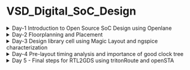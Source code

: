 # VSD_Digital_SoC_Design
<details>

<summary>Day-1 Introduction to Open Source SoC Design using Openlane</summary> 

## 1.1 What is a SoC?
SoC refers to the term System on a Chip. It is a single chip which integrates a whole electronic or a system into it. A SoC may contain digital, analog, mixed-signal devices on the same chip. In a traditional computer system architecture, each system component such as CPU, controller chips, a GPU, and RAM etc., used to be separately installed on the board, but thanks to technological advancements in the semiconductor industry has enabled more and more elements to be integrated in a single silicon chip.
 A current-day system on a chip (SoC) consists of several different components of a system such as the CPU (a microprocessor or microcontroller), memory, input/output (I/O) interface and wireless blocks, on a single silicon substrate. Most SoCs also use various pre-designed hardware block, called as IP Cores, to improve design time to market.

Since it has all the system components on one single chip, SoCs offer the advantages of reduced size, overall system cost, lower power consumption and Increased performance. SoCs are becoming increasingly popular with the growth of mobile computing and IoT (Internet of Things) devices.

## 1.2 SoC Design Flow:
SoC development process can be broken into multiple stages as illustrated in the following figure:
 
![image](https://github.com/Subhasis-Sahu/VSD_Digital_SoC_Design/assets/165357439/3e38bb6a-1ae0-4b1c-868b-fe37b18a04cd)

## 1.3 What is Openlane?

OpenLane is a powerful and versatile infrastructure library that enables the construction of digital ASIC physical implementation flows based on open-source and commercial EDA tools. It includes a reference flow (Classic) that is constructed entirely using open-source EDA tools –abstracting their behavior and allowing the user to configure them using a single file. OpenLane also supports extending or modifying flows using Python scripts and utilities. Here are some of the key benefits of using OpenLane:

Flexibility and extensibility: OpenLane is designed to be flexible and extensible, allowing designers to customize the flow to meet their specific needs by developing Python scripts (plugins) and utilities or by modifying the existing configuration file.

Open source: OpenLane is an open-source project that is freely available to use and modify, which makes it a good choice for designers looking for a transparent, cost-effective solution.

Community support: OpenLane capitalizes on OpenLane’s existing community of users and contributors, which means that a wealth of resources is available to help designers get started and troubleshoot any problems they encounter.

![image](https://github.com/Subhasis-Sahu/VSD_Digital_SoC_Design/assets/165357439/c08411b9-fa78-4f21-b14f-6c9b67df6a4e) (Openlane flow)

[Link to Openlane Documentation](https://openlane2.readthedocs.io/en/latest/getting_started/newcomers/index.html#newcomers)

## 1.4 Lab 1: Run  synthesis on "picorv32a" design using Openlane flow,generate outputs and analyse the results,by determining flop ratio.

   Step 1 : Change directory to /home/vsduser/Desktop/work/tools/openlane_working_dir/openlane
    ![changing to openlane directory](https://github.com/Subhasis-Sahu/VSD_Digital_SoC_Design/assets/165357439/7b87a8ce-0738-4990-91e2-051831b92c3b)

   Step 2 : set alias docker='docker run -it -v $(pwd):/openLANE_flow -v $PDK_ROOT:$PDK_ROOT -e PDK_ROOT=$PDK_ROOT -u
   
   Step 3 : Invoke Openlane using 'docker' command
   
   Step 4 : Run Openlane flow in interactive mode using following command: ./flow.tcl -interactive
    ![image](https://github.com/Subhasis-Sahu/VSD_Digital_SoC_Design/assets/165357439/6e88e7e3-3ea5-497d-a53f-9303ac153d1f)

   Step 5 :Input required package for openlane flow, prep the design and then run synthesis
   
   package require openlane 0.9 #inputs required package for openlane flow
   
   prep -design picorv32a #prepares the picorv32a design for openlane flow
   
   run_synthesis #run synthesis for the prepared design
            
   ![image](https://github.com/Subhasis-Sahu/VSD_Digital_SoC_Design/assets/165357439/b4429451-7253-438d-9f26-49aee4aa8177)
   ![image](https://github.com/Subhasis-Sahu/VSD_Digital_SoC_Design/assets/165357439/4bf08195-3108-487b-825c-fe45aab62ded)
            
   Step 6 : Characterizing synthesis results:
   ![synthesis no  of cells_rpt](https://github.com/Subhasis-Sahu/VSD_Digital_SoC_Design/assets/165357439/cad080a3-6921-4b04-bb88-c442fe4272dc)
   ![synthesis no  of DFF_rpt](https://github.com/Subhasis-Sahu/VSD_Digital_SoC_Design/assets/165357439/155231b0-bb92-4b95-8f6c-11ff93c398cd)

   Flop Ratio =  (Total no.of DFF’s)/(Total no.of Standard Cells)=1613/14876=0.10843

</details>

<details>

<summary>Day-2 Floorplanning and Placement</summary> 
   

   ## 2.1 Lab 2: Run floorplanning & placement for the synthesized design,generate outputs and review the results:
   
   Step 1 : After synthesis of 'picorv32a' design is completed, edit "/home/vsduser/Desktop/work/tools/openlane_working_dir/openlane/designs/picorv32a/sky130A_sky130_fd_sc_hd_config.tcl" and add your desired 
   floorplan options regarding values of core utilization,aspect ratio,IO metal layer used,core to die offset margin etc.,which would override the default values present in 
   "/home/vsduser/Desktop/work/tools/openlane_working_dir/openlane/configuration/floorplan.tcl".
   The description of different variables used in the flow at different stages is present "/home/vsduser/Desktop/work/tools/openlane_working_dir/openlane/configuration/README.md" file

   README.md file describing variables used in flow:
   ![image](https://github.com/Subhasis-Sahu/VSD_Digital_SoC_Design/assets/165357439/ca117d0d-cb6e-4f8f-9b62-b657216e4fc3)

   floorplan.tcl file containing default floorplan values:
   ![image](https://github.com/Subhasis-Sahu/VSD_Digital_SoC_Design/assets/165357439/8825bc4b-b492-4a85-a0ed-57b059af4cc9)

   floorplan values used for current design:
   ![image](https://github.com/Subhasis-Sahu/VSD_Digital_SoC_Design/assets/165357439/6905d727-f7d8-4732-baab-36ac4d008280)

   Step 2 : After floorplan values are set and synthesis is completed, enter
   
   run_floorplan # runs floorplan for current synthesized design,with floorplan values set in config.tcl file for the current design
   
   floorplan run completed:
   ![image](https://github.com/Subhasis-Sahu/VSD_Digital_SoC_Design/assets/165357439/c5c40843-d5d5-4234-87b5-dc89691f4399)

   Step 3 : Calculating Die Area from floorplan.def :

   floorplan.def screenshot:
   
   ![image](https://github.com/Subhasis-Sahu/VSD_Digital_SoC_Design/assets/165357439/94c452db-e4f0-4c11-8334-36fba1a3e004)

   According to values present in floorplan.def :
   
   * 1 µm = 1000 unit distance
   * Die width in unit distance = 507215 - 0 = 507215
   * Die height in unit distance = 517935 - 0 = 517935
   * Die width in µm = 507125/1000=507.125 µm 
   * Die height in µm = 517935/1000=517.935 µm 
   * Die Area in µm^2 = (507.125 * 517.935) µm^2 = 262657.786 µm^2

   Step 4: Loading generated floorplan.def in magic tool and exploring it:

   cd /home/vsduser/Desktop/work/tools/openlane_working_dir/openlane/designs/picorv32a/runs/06-04_14-54/results/floorplan # Change directory to folder containing floorplan.def file

   magic -T /home/vsduser/Desktop/work/tools/openlane_working_dir/pdks/sky130A/libs.tech/magic/sky130A.tech lef read ../../tmp/merged.lef def read picorv32a.floorplan.def & # load floorplan.def in magic tool

   floorplan.def screenshot in magic tool:
   
   ![image](https://github.com/Subhasis-Sahu/VSD_Digital_SoC_Design/assets/165357439/c1497daa-2d23-44de-b9a8-7e4961c239dc)

   Equidistant placement of ports:
   
   ![image](https://github.com/Subhasis-Sahu/VSD_Digital_SoC_Design/assets/165357439/c6b3b4eb-93d3-418d-a0c0-9946a59d55cd)

   Port layer as we have set in config.tcl:
   
   ![image](https://github.com/Subhasis-Sahu/VSD_Digital_SoC_Design/assets/165357439/a5e83472-d850-4d3d-bce5-f8f2b0ee0d77)
   
   ![vertical io layer information](https://github.com/Subhasis-Sahu/VSD_Digital_SoC_Design/assets/165357439/5978114a-8dfe-4056-bb3a-1a4290822df7)

   Decap cell locations at end of rows (as they are set as endcap in config.tcl):
   
   ![image](https://github.com/Subhasis-Sahu/VSD_Digital_SoC_Design/assets/165357439/0e127d81-70a7-486c-a69c-e966566285b5)

   Tap cells location (diagonally equidistant):
   
   ![image](https://github.com/Subhasis-Sahu/VSD_Digital_SoC_Design/assets/165357439/264a03fa-0606-45fc-99e6-6403cb0adfba)

   Unplaced standard cells present at origin:
   
   ![image](https://github.com/Subhasis-Sahu/VSD_Digital_SoC_Design/assets/165357439/61cdd5de-ff8e-4610-9363-7ea10257e266)

   Step 5:Run congestion aware placement,generate outputs and review results:

   run_placement #run congestion-aware placement
   
   ![image](https://github.com/Subhasis-Sahu/VSD_Digital_SoC_Design/assets/165357439/fc08331c-587a-4062-aa73-51ca7235ffc5)

   Step 6: Loading generated placement.def in magic tool and exploring it:

   cd /home/vsduser/Desktop/work/tools/openlane_working_dir/openlane/designs/picorv32a/runs/06-04_16-22/results/placement  # Change directory to folder containing placement.def file

   magic -T /home/vsduser/Desktop/work/tools/openlane_working_dir/pdks/sky130A/libs.tech/magic/sky130A.tech lef read ../../tmp/merged.lef def read picorv32a.placement.def & # load floorplan.def in magic tool

   placement.def screenshot in magic tool:
   ![image](https://github.com/Subhasis-Sahu/VSD_Digital_SoC_Design/assets/165357439/eaf1ab52-f85a-40bb-8e0a-434c194c4bfd)

   Legally Placed standard cells:
   ![image](https://github.com/Subhasis-Sahu/VSD_Digital_SoC_Design/assets/165357439/b5e9317a-2781-4af4-b8e4-b51894f7a0f3)

</details>

<details>

<summary>Day-3 Design library cell using Magic Layout and ngspice characterization</summary> 


## 3.1 Lab 3: Design library cell using Magic Layout and perform ngspice characterization:

Step 1 : Clone custom inverter standard cell design from github repository :

cd /home/vsduser/Desktop/work/tools/openlane_working_dir/openlane # Change directory to openlane directory.

git clone https://github.com/nickson-jose/vsdstdcelldesign # Clone the repository with custom inverter design.

cd vsdstdcelldesign # Change into repository directory.

cp /home/vsduser/Desktop/work/tools/openlane_working_dir/pdks/sky130A/libs.tech/magic/sky130A.tech . # Copy magic tech file to the repo directory for easy access.

magic -T sky130A.tech sky130_inv.mag & # Command to open custom inverter layout in magic.

![image](https://github.com/Subhasis-Sahu/VSD_Digital_SoC_Design/assets/165357439/5aec9a95-a5b2-4ea0-96b2-6079f27d3e58)

Step 2 : View custom inverter layout in magic tool:

![image](https://github.com/Subhasis-Sahu/VSD_Digital_SoC_Design/assets/165357439/b4af8a3d-56af-4022-b254-2e2b47f8ff06)

custom inverter nmos:

![image](https://github.com/Subhasis-Sahu/VSD_Digital_SoC_Design/assets/165357439/0c5406ac-12fb-45b8-8da7-cc15f17ecfc0)

custom inverter pmos:

![image](https://github.com/Subhasis-Sahu/VSD_Digital_SoC_Design/assets/165357439/ce8cbf08-e529-4d43-b726-af674c36350c)

DRC after polysilicon layer deletion:

![image](https://github.com/Subhasis-Sahu/VSD_Digital_SoC_Design/assets/165357439/c3dcee1d-6c27-4d7f-af7e-55e18e8ef4c7)

Step 3 : SPICE extraction of inverter in magic:

* extract all # Extraction command to Extract sky130_inv into sky130_inv.ext in present working directory

* ext2spice cthresh 0 rthresh 0 # enable the parasitic extraction before converting ext to spice 

* ext2spice # convert .ext file to .spice file

tkcon window after running above commands:
![image](https://github.com/Subhasis-Sahu/VSD_Digital_SoC_Design/assets/165357439/fb970d77-130a-40cb-beec-13410616cce8)

Extracted SPICE file:
![image](https://github.com/Subhasis-Sahu/VSD_Digital_SoC_Design/assets/165357439/54687e28-5ed4-40ca-bf04-403d8dc91d9f)

Extracted SPICE file edited for transient analysis:
![image](https://github.com/Subhasis-Sahu/VSD_Digital_SoC_Design/assets/165357439/9bbb1646-c168-4958-9610-205cd273cdc5)

Step 4 : ngspice simulation of edited extracted spice netlist file,performing transient analysis,and calculation rise,fall transition and cell delays:

* ngspice sky130_inv.spice # Command to load spice file for simulation to ngspice

* plot y vs time a #plot output and input vs time characteristics

ngspice run screenshot:
![image](https://github.com/Subhasis-Sahu/VSD_Digital_SoC_Design/assets/165357439/a02d6111-6fb8-4bfe-bf54-33bdb47c8c64)

screenshot of generated plot:
![image](https://github.com/Subhasis-Sahu/VSD_Digital_SoC_Design/assets/165357439/a8e1f9f4-d381-423f-9840-c41ab4d0020c)

* Rise Transition time = Time taken for signal to rise to 80% of final value – Time taken for signal to rise to 20% of final value
* Fall Transition time = Time taken for signal to fall to 20% of final value – Time taken for signal to fall to 80% of final value
* Rise cell Delay = Time taken for output to rise to 50% - Time taken for input to fall to 50%
* Fall cell Delay = Time taken for output to fall to 50% - Time taken for input to rise to 50%

* 20% of 3.3V=0.66V 80% of 3.3V=2.64V 50% of output=1.65V

20% output rise screenshot:

![image](https://github.com/Subhasis-Sahu/VSD_Digital_SoC_Design/assets/165357439/aabd4161-266c-4c2b-b455-e67e971501b2)

80% output rise screenshot:

![image](https://github.com/Subhasis-Sahu/VSD_Digital_SoC_Design/assets/165357439/1b12136d-623f-4094-99b7-92f8646eefdc)

ngspice output rise transition values corresponding terminal window screenshot:

![image](https://github.com/Subhasis-Sahu/VSD_Digital_SoC_Design/assets/165357439/fcaec6f2-6e76-45ff-8901-516399a1a3d1)

Output Rise Transition time = (2.24039 - 2.18024) ns = 0.6015ns

20% output fall screenshot:

![image](https://github.com/Subhasis-Sahu/VSD_Digital_SoC_Design/assets/165357439/b4d63039-3521-48b7-866f-5f9bf5d01861)

80% output fall screenshot:

![image](https://github.com/Subhasis-Sahu/VSD_Digital_SoC_Design/assets/165357439/0eba35ee-55b8-4d0a-8673-b935847e3de8)

ngspice output fall transition values corresponding terminal window screenshot:

![image](https://github.com/Subhasis-Sahu/VSD_Digital_SoC_Design/assets/165357439/b6c4692e-b2a5-48ec-a39e-e8ec7989f99d)

Output Fall Transition time = (4.09349 - 4.05097) ns = 0.04252ns

plot for rise delay:

![image](https://github.com/Subhasis-Sahu/VSD_Digital_SoC_Design/assets/165357439/326b0b25-70b8-4444-a7d0-a444a7c14ad4)

ngspice output for rise delay:

![image](https://github.com/Subhasis-Sahu/VSD_Digital_SoC_Design/assets/165357439/a3ae06d2-aeeb-415f-a13a-70cf6de22c59)

Rise cell delay = (2.20782 - 2.14966) ns = 0.05816ns

plot for fall delay:

![image](https://github.com/Subhasis-Sahu/VSD_Digital_SoC_Design/assets/165357439/8afc0f06-a132-4161-914d-e1c1b502dfdf)

ngspice output for fall delay:

![image](https://github.com/Subhasis-Sahu/VSD_Digital_SoC_Design/assets/165357439/02967178-3a09-4f8a-9279-ddeb85eef3fc)

Fall cell delay = (4.07585 - 4.04943) ns = 0.02602ns

Step 5: Finding problem in the DRC section of the old magic tech file for the skywater process and fixing them.

Link to Sky130 Periphery rules: [](https://skywater-pdk.readthedocs.io/en/main/rules/periphery.html)

Commands to download and view the corrupted skywater process magic tech file and associated files to perform drc corrections

cd # Change to home directory

wget http://opencircuitdesign.com/open_pdks/archive/drc_tests.tgz # Command to download the lab files

tar xfz drc_tests.tgz # command to extract lab file

cd drc_tests # Change directory into the lab folder


ls -al # List all files and directories present in the current directory


gvim .magicrc # Command to view .magicrc file


magic -d XR & # Command to open magic tool in better graphics

screenshots of commands run:
![image](https://github.com/Subhasis-Sahu/VSD_Digital_SoC_Design/assets/165357439/5a448e2e-6ccf-41cb-9b31-7eccd60aa0e2)

Screenshot of magicrc file:
![image](https://github.com/Subhasis-Sahu/VSD_Digital_SoC_Design/assets/165357439/66ca333d-613b-4efa-8606-a752912924bf)

Screenshot of poly rules:
![image](https://github.com/Subhasis-Sahu/VSD_Digital_SoC_Design/assets/165357439/1322095c-799a-404e-9cb6-545bed920cf0)

Incorrect poly.9 rule implementation ((poly.9) Poly resistor spacing to poly or spacing (no overlap) to diff/tap 0.480 µm) (spacing present in layout less than 0.48 µm)
![image](https://github.com/Subhasis-Sahu/VSD_Digital_SoC_Design/assets/165357439/cee89f1b-16d7-442a-be03-ab90b50ee086)

New lines added in sky130A.tech file to update drc:
![image](https://github.com/Subhasis-Sahu/VSD_Digital_SoC_Design/assets/165357439/623357d8-a4cb-46fb-b1a4-fea1d3077a9f)
![image](https://github.com/Subhasis-Sahu/VSD_Digital_SoC_Design/assets/165357439/af696cf2-9cf0-43cc-ae89-45fbe365dec9)

Commands to run in tkcon window after tech file edit:

tech load sky130A.tech # Load updated tech file

drc check # Must re-run drc check to see updated drc errors

drc why # show drc errors for selected region

magic window scrrenshot with edits to poly.9 rule,correctly implemented:
![image](https://github.com/Subhasis-Sahu/VSD_Digital_SoC_Design/assets/165357439/3ac716c1-cbfe-41dc-8c8e-7d6d33151e1c)

nwell rules screenshot:
![image](https://github.com/Subhasis-Sahu/VSD_Digital_SoC_Design/assets/165357439/3595994a-f04b-40eb-83ef-0af0e06b0c38)

Incorrectly implemented nwell.4 rule no drc violation even though no metal-contacted tap present in nwell:
![image](https://github.com/Subhasis-Sahu/VSD_Digital_SoC_Design/assets/165357439/1284e673-ac3b-4ee1-8dff-0b99be48b90e)

Changes made in sky130A.tech file to properly implement nwell.4 rule:
![image](https://github.com/Subhasis-Sahu/VSD_Digital_SoC_Design/assets/165357439/1b9ced5e-b123-4bda-93e0-1871b0bb9968)
![image](https://github.com/Subhasis-Sahu/VSD_Digital_SoC_Design/assets/165357439/0ef092db-2d56-4861-a4bb-8b03cc0e2ce0)

Commands to run in tkcon window:

tech load sky130A.tech # Load updated tech file
drc check # Must re-run drc check to see updated drc errors
drc why # Selecting region displaying the new errors and getting the error messages 

magic tool screenshot with nwell.4 rule implemented:
![image](https://github.com/Subhasis-Sahu/VSD_Digital_SoC_Design/assets/165357439/85276ceb-735a-42c3-bf66-1e0dee7d5db1)

</details>

<details>

<summary>Day-4 Pre-layout timing analysis and importance of good clock tree</summary> 



Step 1: Verify if custom inverter cell is ready to be inserted into openlane flow:

Conditions to be verified before moving forward with custom designed cell layout:

Condition 1: The input and output ports of the standard cell should lie on the intersection of the vertical and horizontal tracks.
Condition 2: Width of the standard cell should be odd multiples of the horizontal track pitch.
Condition 3: Height of the standard cell should be even multiples of the vertical track pitch.

tracks.info of sky130_fd_sc_hd screenshot:
![image](https://github.com/Subhasis-Sahu/VSD_Digital_SoC_Design/assets/165357439/81f37ea1-11d2-4920-81ba-4ed818e718cd)


cd /home/vsduser/Desktop/work/tools/openlane_working_dir/openlane/vsdstdcelldesign # Change directory to vsdstdcelldesign

magic -T sky130A.tech sky130_inv.mag & # Command to open custom inverter layout in magic tool

help grid # Get syntax for grid command

grid 0.46um 0.34um 0.23um 0.17um # Set grid values according to values present in tracks.info file for sky130_fd_sc_hd

layout with new grid values:
![image](https://github.com/Subhasis-Sahu/VSD_Digital_SoC_Design/assets/165357439/67f059a7-992d-4fff-8079-ed3ef298abb3)

Condition 1: The input and output ports of the standard cell should lie on the intersection of the vertical and horizontal tracks.(verified)
![image](https://github.com/Subhasis-Sahu/VSD_Digital_SoC_Design/assets/165357439/391fc377-0b4b-4b50-9561-f3db6f4ab1dc)

Condition 2: Width of the standard cell should be odd multiples of the horizontal track pitch.(verified)
Horizontal Track Pitch=0.480 um and Width of standard cell =0.480*3=1.380 um
![image](https://github.com/Subhasis-Sahu/VSD_Digital_SoC_Design/assets/165357439/a3da4690-866d-48be-a243-3a456f20fbf2)

Condition 3: Height of the standard cell should be even multiples of the vertical track pitch.(verified)
Vertical Track Pitch=0.340 um and Width of standard cell =0.340*8=2.72 um
![image](https://github.com/Subhasis-Sahu/VSD_Digital_SoC_Design/assets/165357439/ad6ff531-8668-4880-9d1e-916948fedb45)


Step 2: save custom inverter layout with a name and generate its corresponding lef

save sky130_vsdinv.mag # Command to save layout with a given name

magic -T sky130A.tech sky130_vsdinv.mag & # Command to open custom inverter layout in magic tool

lef write # generate lef of current layout in magic tool
![image](https://github.com/Subhasis-Sahu/VSD_Digital_SoC_Design/assets/165357439/45b461d1-5629-45c4-899a-4f2d83efbfe3)

Screenshot of newly generated lef:
![image](https://github.com/Subhasis-Sahu/VSD_Digital_SoC_Design/assets/165357439/aabb890e-5008-4feb-b865-a6d3cf698b9e)

Step 2:Copy the newly generated lef and associated required lib files to 'picorv32a' design 'src' directory

cp sky130_vsdinv.lef ~/Desktop/work/tools/openlane_working_dir/openlane/designs/picorv32a/src/ # Copy lef file

cp libs/sky130_fd_sc_hd__* ~/Desktop/work/tools/openlane_working_dir/openlane/designs/picorv32a/src/ # Copy lib files
![image](https://github.com/Subhasis-Sahu/VSD_Digital_SoC_Design/assets/165357439/4d55aee8-296c-4ed0-91d2-df25a3422978)

Edit 'config.tcl' to change lib file and add the new extra lef into the openlane flow:

set ::env(LIB_SYNTH) "$::env(OPENLANE_ROOT)/designs/picorv32a/src/sky130_fd_sc_hd__typical.lib"

set ::env(LIB_FASTEST) "$::env(OPENLANE_ROOT)/designs/picorv32a/src/sky130_fd_sc_hd__fast.lib"

set ::env(LIB_SLOWEST) "$::env(OPENLANE_ROOT)/designs/picorv32a/src/sky130_fd_sc_hd__slow.lib"

set ::env(LIB_TYPICAL) "$::env(OPENLANE_ROOT)/designs/picorv32a/src/sky130_fd_sc_hd__typical.lib"

set ::env(EXTRA_LEFS) [glob $::env(OPENLANE_ROOT)/designs/$::env(DESIGN_NAME)/src/*.lef]

config.tcl screenshot with above added lines:
![image](https://github.com/Subhasis-Sahu/VSD_Digital_SoC_Design/assets/165357439/2c8f3ad6-8531-4cc9-82bc-0a2627686e43)

Step 3: Perform openlane flow synthesis with newly inserted custom inverter cell:
cd ~/Desktop/work/tools/openlane_working_dir/openlane # Change directory to openlane flow directory

docker #run openlane docker subsystem
./flow.tcl -interactive # open openlane in interactive mode

package require openlane 0.9 #inputs required package for openlane flow

prep -design picorv32a #prepares the picorv32a design for openlane flow

run_synthesis #run synthesis for the prepared design
![image](https://github.com/Subhasis-Sahu/VSD_Digital_SoC_Design/assets/165357439/571b10ba-84da-425f-97d9-6c37df27b694)

Step 4 : Reduce the newly introduced violations with the introduction of custom inverter cell by modifying design parameters:

Note current generated design values before modifying parameters to improve timing:
![image](https://github.com/Subhasis-Sahu/VSD_Digital_SoC_Design/assets/165357439/4975e66a-9211-4c30-b653-7c9402e04c29)
![image](https://github.com/Subhasis-Sahu/VSD_Digital_SoC_Design/assets/165357439/8e8a5cfc-9d60-4f95-a1cf-28aeb2cecd3c)

Commands to change value of design parameters and improve timing:
prep -design picorv32a -tag 09-04_13-19 -overwrite # Now once again we have to prep design so as to update variables

set lefs [glob $::env(DESIGN_DIR)/src/*.lef] 

add_lefs -src $lefs # Addiitional commands to include newly added lef to openlane flow merged.lef

echo $::env(SYNTH_STRATEGY) # Command to display current value of variable SYNTH_STRATEGY

set ::env(SYNTH_STRATEGY) "DELAY 3" # Command to set new value for SYNTH_STRATEGY

echo $::env(SYNTH_BUFFERING) # Command to display current value of variable SYNTH_BUFFERING to check whether it's enabled

echo $::env(SYNTH_SIZING) # Command to display current value of variable SYNTH_SIZING

set ::env(SYNTH_SIZING) 1 # Command to set new value for SYNTH_SIZING

echo $::env(SYNTH_DRIVING_CELL) # Command to display current value of variable SYNTH_DRIVING_CELL to check whether it's the proper cell or not

run_synthesis # Now that the design is prepped and ready, we can run synthesis again

Screenshot of running above commands:
![image](https://github.com/Subhasis-Sahu/VSD_Digital_SoC_Design/assets/165357439/9de7b543-ad7e-43b1-8959-5421c083529a)

Screenshot of merged.lef in tmp directory with our custom inverter set as macro:
![image](https://github.com/Subhasis-Sahu/VSD_Digital_SoC_Design/assets/165357439/2a1a1d64-eebd-461a-adf8-7bf07db2d433)

Area increase and worst negative slack=0:
![image](https://github.com/Subhasis-Sahu/VSD_Digital_SoC_Design/assets/165357439/4631caf5-fec2-4928-882c-1f9728fb2bff)
![image](https://github.com/Subhasis-Sahu/VSD_Digital_SoC_Design/assets/165357439/8527a62d-c5da-43ec-995b-707370268e21)

Step 5 : Run Floorplan,Placement and verify whether custom cell is accepted in PnR flow or not:
run_floorplan facing error:
![image](https://github.com/Subhasis-Sahu/VSD_Digital_SoC_Design/assets/165357439/e0d54bdb-36de-44c4-8ea8-7175244fc477)

So,after synthesis,run following commands:

init_floorplan # Following three commands sourced from "/home/vsduser/Desktop/work/tools/openlane_working_dir/openlane/scripts/tcl_commands/floorplan.tcl" & it is also available in Floorplan Commands section in                         "/home/vsduser/Desktop/work/tools/openlane_working_dir/openlane/docs/source/OpenLANE_commands.md"
place_io
tap_decap_or

Screenshot of running above three floorplan commands:
![image](https://github.com/Subhasis-Sahu/VSD_Digital_SoC_Design/assets/165357439/a00260c8-bee0-4d04-8ae5-bd0684f6065c)
![image](https://github.com/Subhasis-Sahu/VSD_Digital_SoC_Design/assets/165357439/c885d604-0efa-4bb1-8cb4-cb1cdbd5a79d)
![image](https://github.com/Subhasis-Sahu/VSD_Digital_SoC_Design/assets/165357439/d2349af7-a8e2-4954-aafd-53dbe166df37)

run_placement #run placement after floorplan is done :
![image](https://github.com/Subhasis-Sahu/VSD_Digital_SoC_Design/assets/165357439/37a9e553-c28c-4532-9fa8-ddd1f144f77e)

Load placement def in magic tool:
cd /home/vsduser/Desktop/work/tools/openlane_working_dir/openlane/designs/picorv32a/runs/09-04_13-19/results/placement/ # change directory to newly generated placement.def file

magic -T /home/vsduser/Desktop/work/tools/openlane_working_dir/pdks/sky130A/libs.tech/magic/sky130A.tech lef read ../../tmp/merged.lef def read picorv32a.placement.def & #invoke magic tool and open placement.def

placement.def screenshot in magic tool:
![image](https://github.com/Subhasis-Sahu/VSD_Digital_SoC_Design/assets/165357439/2f858a6b-92ce-4f41-8a33-a93515378573)

Screenshot of custom inverter in placement def with insertion with proper abutment:
![image](https://github.com/Subhasis-Sahu/VSD_Digital_SoC_Design/assets/165357439/7d07951b-e9d6-4ca1-8fc9-dd9290623c43)

expand # tkcon Command to view internal connectivity layers

Abutment of power pins of custom inverter with other library cells clearly visible in following screenshot:
![image](https://github.com/Subhasis-Sahu/VSD_Digital_SoC_Design/assets/165357439/2a86aae9-c9d8-4d38-abc7-b60c69af7f79)

Step 6 : Perform Post synthesis Static Timing Analysis with OpenSTA tool:
Rerun synthesis without adding any parameters to improve timing

cd ~/Desktop/work/tools/openlane_working_dir/openlane # Change directory to openlane flow directory

docker #run openlane docker subsystem
./flow.tcl -interactive # open openlane in interactive mode

package require openlane 0.9 #inputs required package for openlane flow

prep -design picorv32a #prepares the picorv32a design for openlane flow

set lefs [glob $::env(DESIGN_DIR)/src/*.lef] 

add_lefs -src $lefs # Addiitional commands to include newly added lef to openlane flow merged.lef

set ::env(SYNTH_SIZING) 1 # Command to set new value for SYNTH_SIZING

run_synthesis #run synthesis for the prepared design

synthesis successful with above commands:
![image](https://github.com/Subhasis-Sahu/VSD_Digital_SoC_Design/assets/165357439/843a8319-3766-46db-bcd8-61c85aa2b702)

create pre_sta.conf in "/home/vsduser/Desktop/work/tools/openlane_working_dir/openlane/pre_sta.conf" :
![image](https://github.com/Subhasis-Sahu/VSD_Digital_SoC_Design/assets/165357439/887c1a26-3596-436e-9b48-313e66b2b17e)

create my_base.sdc in "/home/vsduser/Desktop/work/tools/openlane_working_dir/openlane/designs/picorv32a/src/my_base.sdc" based on "/home/vsduser/Desktop/work/tools/openlane_working_dir/openlane/scripts/base.sdc" file :
![image](https://github.com/Subhasis-Sahu/VSD_Digital_SoC_Design/assets/165357439/a3e6224b-301f-4eea-a773-f57a53ad2d72)

Commands to run STA in another terminal:

cd /home/vsduser/Desktop/work/tools/openlane_working_dir/openlane # Change directory to openlane

sta pre_sta.conf # Command to invoke OpenSTA tool with script
![image](https://github.com/Subhasis-Sahu/VSD_Digital_SoC_Design/assets/165357439/00bfbbf4-375a-44e1-8a39-a1b6dd7baa94)

As more fanout is creating more delay,we can rerun synthesis with parameter to reduce fanout to improve delay:

prep -design picorv32a -tag 09-04_15-19 -overwrite # Now once again we have to prep design so as to update variables

set lefs [glob $::env(DESIGN_DIR)/src/*.lef] 

add_lefs -src $lefs # Addiitional commands to include newly added  custom inv lef to openlane flow merged.lef


set ::env(SYNTH_SIZING) 1 # Command to set new value for SYNTH_SIZING

set ::env(SYNTH_MAX_FANOUT) 4 # Command to set new value for SYNTH_MAX_FANOUT

echo $::env(SYNTH_DRIVING_CELL) # Command to display current value of variable SYNTH_DRIVING_CELL to check whether it's the proper cell or not

run_synthesis # Now that the design is prepped and ready, we can re-run synthesis using this command:
![image](https://github.com/Subhasis-Sahu/VSD_Digital_SoC_Design/assets/165357439/f8cb9de2-643d-402d-9b13-51d5c5be035e)

Rerun STA in new terminal window:
cd /home/vsduser/Desktop/work/tools/openlane_working_dir/openlane # Change directory to openlane

sta pre_sta.conf # Command to invoke OpenSTA tool with script
![image](https://github.com/Subhasis-Sahu/VSD_Digital_SoC_Design/assets/165357439/0f950d12-b1a2-452e-8e47-bb1f0156b304)

Step 7 : Perform Timng ECO fixes to reduce timing violations:

OR gate of drive strength 2 is driving 4 fanouts:
![image](https://github.com/Subhasis-Sahu/VSD_Digital_SoC_Design/assets/165357439/c3a019d3-d9a9-47b8-989d-4d963867ac85)

commands to perform analysis and basic timing eco:
report_net -connections _11672_ # Reports all the connections to a net

help replace_cell # Checking command syntax

replace_cell _14510_ sky130_fd_sc_hd__or3_4 # Replacing cell

report_checks -fields {net cap slew input_pins} -digits 4 # Generating custom timing report

slack is seen as reducing:
![image](https://github.com/Subhasis-Sahu/VSD_Digital_SoC_Design/assets/165357439/ad32bb8e-f1db-42a5-b3a8-58d90b16d213)
![image](https://github.com/Subhasis-Sahu/VSD_Digital_SoC_Design/assets/165357439/b7169cba-4324-405c-a71c-5f02abccb179)

OR gate of drive strength 2 is driving 4 fanouts:
![image](https://github.com/Subhasis-Sahu/VSD_Digital_SoC_Design/assets/165357439/621404fc-4a86-4afb-a5fa-3c3e24297880)

report_net -connections _11675_
replace_cell _14514_ sky130_fd_sc_hd__or3_4
report_checks -fields {net cap slew input_pins} -digits 4

slack is seen as reducing:
![image](https://github.com/Subhasis-Sahu/VSD_Digital_SoC_Design/assets/165357439/53a4df6c-6892-4e93-9633-0799819b10df)
![image](https://github.com/Subhasis-Sahu/VSD_Digital_SoC_Design/assets/165357439/f683e555-8d61-4c68-8083-d28ce7e470c3)

OR gate of drive strength 2 driving OA gate leads to more delay:
![image](https://github.com/Subhasis-Sahu/VSD_Digital_SoC_Design/assets/165357439/3b9154d1-75df-414c-bfee-082a36f9a897)

report_net -connections _11643_

replace_cell _14481_ sky130_fd_sc_hd__or4_4

report_checks -fields {net cap slew input_pins} -digits 4

slack is seen as reducing:
![image](https://github.com/Subhasis-Sahu/VSD_Digital_SoC_Design/assets/165357439/7e74d0d7-3a6f-4dda-9a1a-2d459bbc07b2)

OR gate of drive strength 2 driving OA gate leads to more delay:
![image](https://github.com/Subhasis-Sahu/VSD_Digital_SoC_Design/assets/165357439/84c54ba1-6fcf-40fa-b288-30eaf43454c8)

report_net -connections _11668_

replace_cell _14506_ sky130_fd_sc_hd__or4_4

report_checks -fields {net cap slew input_pins} -digits 4

slack is seen as reducing:
![image](https://github.com/Subhasis-Sahu/VSD_Digital_SoC_Design/assets/165357439/68b29d76-fd7a-46e3-9f20-f4c5b07fcd6a)


report_checks -from _29043_ -to _30440_ -through _14506_ # Commands to verify instance _14506_ is replaced with sky130_fd_sc_hd__or4_4

Replaced instance as seen in the screenshot:
![image](https://github.com/Subhasis-Sahu/VSD_Digital_SoC_Design/assets/165357439/c55f7500-c786-4ce2-9256-8ff98d364de4)

ECO fixes were started at wns -23.9000ns and after fixes, wns = -22.6173, which is a reduction of 1.2827 ns of violation.

Step 8 : Replacing the old netlist with the new netlist generated after timing ECO fix , and implementing the floorplan, placement and cts:

Commands to make copy of old netlist:
cd /home/vsduser/Desktop/work/tools/openlane_working_dir/openlane/designs/picorv32a/runs/09-04_15-19/results/synthesis/ # Change from home directory to synthesis results directory

ls # List contents of the directory

cp picorv32a.synthesis.v picorv32a.synthesis_old.v # Copy and rename the netlist

ls # List contents of the directory
![image](https://github.com/Subhasis-Sahu/VSD_Digital_SoC_Design/assets/165357439/8e66548c-3782-409b-a764-b7f04006282e)

In OpenSTA window:
write_verilog /home/vsduser/Desktop/work/tools/openlane_working_dir/openlane/designs/picorv32a/runs/09-04_15-19/results/synthesis/picorv32a.synthesis.v #overwrite current synthesis netlist
exit # exit from OpenSTA

instance _14506_ is replaced with sky130_fd_sc_hd__or4_4 (verified in netlist):
![image](https://github.com/Subhasis-Sahu/VSD_Digital_SoC_Design/assets/165357439/60fef426-ec0b-4c71-9d05-59df90bff884)

Rerun synthesis,floorplan,and placement and CTS in the netlist with no timing violations:

prep -design picorv32a -tag 09-04_13-19 -overwrite # Now once again we have to prep design so as to update variables

set lefs [glob $::env(DESIGN_DIR)/src/*.lef] 

add_lefs -src $lefs # Addiitional commands to include newly added lef to openlane flow merged.lef

set ::env(SYNTH_STRATEGY) "DELAY 3" # Command to set new value for SYNTH_STRATEGY

set ::env(SYNTH_SIZING) 1 # Command to set new value for SYNTH_SIZING

run_synthesis # Now that the design is prepped and ready, we can run synthesis again
![image](https://github.com/Subhasis-Sahu/VSD_Digital_SoC_Design/assets/165357439/1f733537-f2b5-40bc-8f07-fd1fedbc291e)
![image](https://github.com/Subhasis-Sahu/VSD_Digital_SoC_Design/assets/165357439/d929250a-4491-415d-83ee-0dedfaa1600d)


So,after synthesis,run following commands:

init_floorplan # Following three commands sourced from "/home/vsduser/Desktop/work/tools/openlane_working_dir/openlane/scripts/tcl_commands/floorplan.tcl" & it is also available in Floorplan Commands section in                         "/home/vsduser/Desktop/work/tools/openlane_working_dir/openlane/docs/source/OpenLANE_commands.md"

place_io

tap_decap_or
![image](https://github.com/Subhasis-Sahu/VSD_Digital_SoC_Design/assets/165357439/91d69f74-12a5-48dc-9ea7-89aaf154735d)

run_placement #perform placement after floorplan
![image](https://github.com/Subhasis-Sahu/VSD_Digital_SoC_Design/assets/165357439/0dd5cbcc-863d-4e90-b407-5837953bc85f)

run_cts #perform cts after placement
![image](https://github.com/Subhasis-Sahu/VSD_Digital_SoC_Design/assets/165357439/0fb61b8c-061b-4b51-b68c-a61e75972673)

Step 9 : Post-CTS OpenROAD Static Timing Analysis:

Commands to open OpenROAD Tool and create OpenROAD database from within openlane flow:
openroad # Command to run OpenROAD tool

read_lef /openLANE_flow/designs/picorv32a/runs/09-04_13-19/tmp/merged.lef # Reading lef file

read_def /openLANE_flow/designs/picorv32a/runs/09-04_13-19/results/cts/picorv32a.cts.def # Reading def file

write_db pico_cts.db # Create an OpenROAD database to work with

read_db pico_cts.db # Loading the created database in OpenROAD
![image](https://github.com/Subhasis-Sahu/VSD_Digital_SoC_Design/assets/165357439/ea99d9f0-baa4-4543-8c2b-19e2a44e8752)

read_verilog /openLANE_flow/designs/picorv32a/runs/09-04_13-19/results/synthesis/picorv32a.synthesis_cts.v # Read netlist post CTS

read_liberty $::env(LIB_SYNTH_COMPLETE) # Read library for design

link_design picorv32a # Link design and library

read_sdc /openLANE_flow/designs/picorv32a/src/my_base.sdc # Read in the custom sdc we created

set_propagated_clock [all_clocks] # Setting all clocks as propagated clocks as this is post-cts analysis
![image](https://github.com/Subhasis-Sahu/VSD_Digital_SoC_Design/assets/165357439/0f9d1d26-65fe-4170-ac41-06de5e566aed)


help report_checks # Check syntax of 'report_checks' command

report_checks -path_delay min_max -fields {slew trans net cap input_pins} -format full_clock_expanded -digits 4 # Generating custom timing report

exit # Exit to OpenLANE flow
![image](https://github.com/Subhasis-Sahu/VSD_Digital_SoC_Design/assets/165357439/a5ca2b6a-a822-4f3c-93ca-17c8d4ae6506)

Step 10 : Exploring post-CTS OpenROAD timing analysis by removing 'sky130_fd_sc_hd__clkbuf_1' cell from clock buffer list variable 'CTS_CLK_BUFFER_LIST':

echo $::env(CTS_CLK_BUFFER_LIST) # Checking current value of 'CTS_CLK_BUFFER_LIST'

set ::env(CTS_CLK_BUFFER_LIST) [lreplace $::env(CTS_CLK_BUFFER_LIST) 0 0] # Removing 'sky130_fd_sc_hd__clkbuf_1' from the list

echo $::env(CTS_CLK_BUFFER_LIST) # Checking current value of 'CTS_CLK_BUFFER_LIST'


echo $::env(CURRENT_DEF) # Checking current value of 'CURRENT_DEF'

set ::env(CURRENT_DEF) /openLANE_flow/designs/picorv32a/runs/09-04_13-19/results/placement/picorv32a.placement.def # Setting current def as placement def
![image](https://github.com/Subhasis-Sahu/VSD_Digital_SoC_Design/assets/165357439/96ec8adc-fe99-408e-b617-23a129b8446f)

run_cts # rerun CTS
![image](https://github.com/Subhasis-Sahu/VSD_Digital_SoC_Design/assets/165357439/919c51ff-838d-4486-a99b-a8ad898d596e)
![image](https://github.com/Subhasis-Sahu/VSD_Digital_SoC_Design/assets/165357439/61793da1-d543-4779-bc24-c3debbd153d9)
![image](https://github.com/Subhasis-Sahu/VSD_Digital_SoC_Design/assets/165357439/4a660019-00b7-446f-8013-488e8c58e552)
![image](https://github.com/Subhasis-Sahu/VSD_Digital_SoC_Design/assets/165357439/426f6e75-4744-4766-9fef-3e824b0b0bea)

echo $::env(CTS_CLK_BUFFER_LIST) # Checking current value of 'CTS_CLK_BUFFER_LIST'


Commands to open OpenROAD Tool and create OpenROAD database from within openlane flow:

openroad # Command to run OpenROAD tool

read_lef /openLANE_flow/designs/picorv32a/runs/09-04_13-19/tmp/merged.lef # Reading lef file

read_def /openLANE_flow/designs/picorv32a/runs/09-04_13-19/results/cts/picorv32a.cts.def # Reading def file

write_db pico_cts.db # Create an OpenROAD database to work with

read_db pico_cts.db # Loading the created database in OpenROAD

read_verilog /openLANE_flow/designs/picorv32a/runs/09-04_13-19/results/synthesis/picorv32a.synthesis_cts.v # Read netlist post CTS
read_liberty $::env(LIB_SYNTH_COMPLETE) # Read library for design

link_design picorv32a # Link design and library

read_sdc /openLANE_flow/designs/picorv32a/src/my_base.sdc # Read in the custom sdc we created

set_propagated_clock [all_clocks] # Setting all clocks as propagated clocks as this is post-cts analysis

![image](https://github.com/Subhasis-Sahu/VSD_Digital_SoC_Design/assets/165357439/01d73c39-e473-469d-868a-39570caddb16)


report_checks -path_delay min_max -fields {slew trans net cap input_pins} -format full_clock_expanded -digits 4 # Generating custom timing report
![image](https://github.com/Subhasis-Sahu/VSD_Digital_SoC_Design/assets/165357439/a201bafa-557f-42b2-b0ee-5a7c06f615a1)
![image](https://github.com/Subhasis-Sahu/VSD_Digital_SoC_Design/assets/165357439/2b6677d1-f080-420c-a9ba-6158ac26fd9d)
![image](https://github.com/Subhasis-Sahu/VSD_Digital_SoC_Design/assets/165357439/57c7d365-3160-45dd-a615-9a2f1724ea4c)


report_clock_skew -hold # Report hold skew

report_clock_skew -setup # Report setup skew
![image](https://github.com/Subhasis-Sahu/VSD_Digital_SoC_Design/assets/165357439/38bb725d-0617-4206-9aab-ac2fd8de4c6f)



exit # Exit to OpenLANE flow


echo $::env(CTS_CLK_BUFFER_LIST) # Checking current value of 'CTS_CLK_BUFFER_LIST'

set ::env(CTS_CLK_BUFFER_LIST) [linsert $::env(CTS_CLK_BUFFER_LIST) 0 sky130_fd_sc_hd__clkbuf_1] # Inserting 'sky130_fd_sc_hd__clkbuf_1' to first index of list

echo $::env(CTS_CLK_BUFFER_LIST) # Checking current value of 'CTS_CLK_BUFFER_LIST'
![image](https://github.com/Subhasis-Sahu/VSD_Digital_SoC_Design/assets/165357439/e14e3400-a69e-43db-b6fd-64807aed6cfc)

</details>

<details>

<summary>Day 5 - Final steps for RTL2GDS using tritonRoute and openSTA</summary> 


Step 1: Now as CTS is performed,we can proceed to PDN(Power Distribution Network) generation in openlane:

gen_pdn #Command to generate power distribution network
![image](https://github.com/Subhasis-Sahu/VSD_Digital_SoC_Design/assets/165357439/ffb80aa0-64c2-4f65-963d-02bbb983f740)

cd /home/vsduser/Desktop/work/tools/openlane_working_dir/openlane/designs/picorv32a/runs/09-04_13-19/tmp/floorplan/ #change directory containing PDN def

magic -T /home/vsduser/Desktop/work/tools/openlane_working_dir/pdks/sky130A/libs.tech/magic/sky130A.tech lef read ../../tmp/merged.lef def read 14-pdn.def & #Command to open PDN def in magic tool

PDN def Screenshots:
![image](https://github.com/Subhasis-Sahu/VSD_Digital_SoC_Design/assets/165357439/bc01796f-0b26-4d9a-a132-7a698045b318)
![image](https://github.com/Subhasis-Sahu/VSD_Digital_SoC_Design/assets/165357439/04d57d79-a39f-4105-b953-fcaf00447b01)

Step 2 : Performing detailed routing using TritonRoute and exploring the routed layout:

echo $::env(CURRENT_DEF) # Check value of 'CURRENT_DEF'

echo $::env(GLOBAL_ROUTER) #Specifies which global router to use. Values: `fastroute` or `cugr`,(Default: `fastroute`) 

echo $::env(DETAILED_ROUTER) # Specifies which detailed router to use. Values: `tritonroute`, `tritonroute_or`, or `drcu`. <br> (Default: `tritonroute`)

echo $::env(ROUTING_OPT_ITERS) # Specifies the maximum number of optimization iterations during Detailed Routing in TritonRoute (Default: `64`)
![image](https://github.com/Subhasis-Sahu/VSD_Digital_SoC_Design/assets/165357439/a3450ac6-652b-4c0c-b377-ea65caf3e21a)

more details about routing env variables present in "/home/vsduser/Desktop/work/tools/openlane_working_dir/openlane/configuration/README.md"


run_routing # Command for detailed route using TritonRoute

Routing Completed:

![image](https://github.com/Subhasis-Sahu/VSD_Digital_SoC_Design/assets/165357439/a0c26f43-b804-498e-9a97-7960d91af7ea)

![image](https://github.com/Subhasis-Sahu/VSD_Digital_SoC_Design/assets/165357439/93130ed6-510f-403a-85ec-652ab9968a55)


cd /home/vsduser/Desktop/work/tools/openlane_working_dir/openlane/designs/picorv32a/runs/09-04_13-19/results/routing/ # Change directory to path containing routed def

magic -T /home/vsduser/Desktop/work/tools/openlane_working_dir/pdks/sky130A/libs.tech/magic/sky130A.tech lef read ../../tmp/merged.lef def read picorv32a.def & # Command to load the routed def in magic tool

Routed def screenshots:
![image](https://github.com/Subhasis-Sahu/VSD_Digital_SoC_Design/assets/165357439/d327826a-9f7d-4d23-93fc-8ae574a16aef)
![image](https://github.com/Subhasis-Sahu/VSD_Digital_SoC_Design/assets/165357439/ec4e20d1-66b9-42d8-aa1b-6737a6cc0036)




Step 3 : Post-route STA analysis:

path of SPEF file post route: /home/vsduser/Desktop/work/tools/openlane_working_dir/openlane/designs/picorv32a/runs/09-04_13-19/results/routing/picorv32a.spef

Similarly,post_route STA analysis can be performed using OpenROAD flow within openlane.
We have to create a new db as def has changed from cts to routing.
We have to use pre_route netlist.
SPEF file (contains information about parasitic capacitance of nets) has to be read using "read_spef /openLANE_flow/designs/picorv32a/runs/09-04_13-19/results/routing/picorv32a.spef" command before generating custom timing report.


</details>



































































































   












    




    







